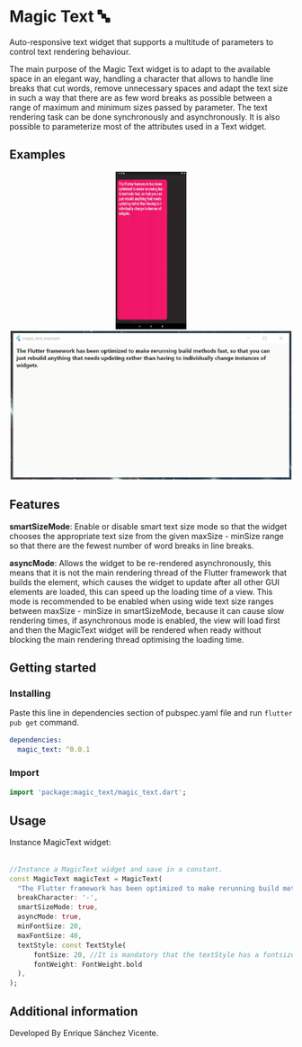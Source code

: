 # Magic Text 🔤

Auto-responsive text widget that supports a multitude of parameters to control text rendering behaviour.

The main purpose of the Magic Text widget is to adapt to the available space in an elegant way, handling a character that allows to handle line breaks that cut words, remove unnecessary spaces and adapt the text size in such a way that there are as few word breaks as possible between a range of maximum and minimum sizes passed by parameter. The text rendering task can be done synchronously and asynchronously. It is also possible to parameterize most of the attributes used in a Text widget.

## Examples

<p align="center">
  <img src="https://github.com/EnriqueSanVic/magic_text/blob/main/example/img/phone_app_magic_text_example.gif" width="126px" height="280px">
  <img src="https://github.com/EnriqueSanVic/magic_text/blob/main/example/img/windows_magic_text_example.gif" width="500px" height="264px">
</p>

## Features

<b>smartSizeMode</b>: Enable or disable smart text size mode so that the widget chooses the appropriate text size from the given maxSize - minSize range so that there are the fewest number of word breaks in line breaks.

<b>asyncMode</b>: Allows the widget to be re-rendered asynchronously, this means that it is not the main rendering thread of the Flutter framework that builds the element, which causes the widget to update after all other GUI elements are loaded, this can speed up the loading time of a view. This mode is recommended to be enabled when using wide text size ranges between maxSize - minSize in smartSizeMode, because it can cause slow rendering times, if asynchronous mode is enabled, the view will load first and then the MagicText widget will be rendered when ready without blocking the main rendering thread optimising the loading time.

## Getting started

### Installing

Paste this line in dependencies section of pubspec.yaml file and run ```flutter pub get``` command.
```yaml
dependencies:
  magic_text: ^0.0.1
```

### Import 

```dart
import 'package:magic_text/magic_text.dart';
```
## Usage

Instance MagicText widget:
```dart

//Instance a MagicText widget and save in a constant.
const MagicText magicText = MagicText(
  "The Flutter framework has been optimized to make rerunning build methods fast, so that you can just rebuild anything that needs updating rather than having to individually change instances of widgets.",
  breakCharacter: '-',
  smartSizeMode: true,
  asyncMode: true,
  minFontSize: 20,
  maxFontSize: 40,
  textStyle: const TextStyle(
      fontSize: 20, //It is mandatory that the textStyle has a fontsize.
      fontWeight: FontWeight.bold
  ),
);

```

## Additional information
Developed By Enrique Sánchez Vicente.

